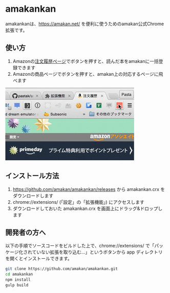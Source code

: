 # amakankan

amakankanは、https://amakan.net/ を便利に使うためのamakan公式Chrome拡張です。

## 使い方

1. Amazonの[注文履歴ページ](https://www.amazon.co.jp/gp/css/order-history)でボタンを押すと、読んだ本をamakanに一括登録できます
2. Amazonの商品ページでボタンを押すと、amakan上の対応するページに飛べます

![demo](/images/demo.gif)

## インストール方法

1. https://github.com/amakan/amakankan/releases から amakankan.crx をダウンロードします
2. chrome://extensions/ (「設定」の「拡張機能」) にアクセスします
3. ダウンロードしておいた amakankan.crx を画面上にドラッグ&ドロップします

## 開発者の方へ
以下の手順でソースコードをビルドした上で、chrome://extensions/ で「パッケージ化されていない拡張を取り込む...」というボタンから app ディレクトリを開くとインストールできます。

```sh
git clone https://github.com/amakan/amakankan.git
cd amakankan
npm install
gulp build
```
